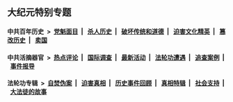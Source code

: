## 大纪元特别专题

#### 中共百年历史 &nbsp;>&nbsp; [党魁面目](indexes/nf1176107/README.md?10270430) &nbsp;| &nbsp; [杀人历史](indexes/nf1176106/README.md?10270430) &nbsp;| &nbsp; [破坏传统和道德](indexes/nf1176106/README.md?10270430) &nbsp;| &nbsp; [迫害文化精英](indexes/nf1176111/README.md?10270430) &nbsp;| &nbsp; [篡改历史](indexes/nf1176115/README.md?10270430) &nbsp;| &nbsp; [卖国](indexes/nf1176117/README.md?10270430) 

#### 中共活摘器官 &nbsp;>&nbsp; [热点评论](indexes/nf5879/README.md?10270430) &nbsp;| &nbsp; [国际调查](indexes/nf5947/README.md?10270430) &nbsp;| &nbsp; [最新活动](indexes/nf5883/README.md?10270430) &nbsp;| &nbsp; [法轮功遭遇](indexes/nf5881/README.md?10270430) &nbsp;| &nbsp; [追查案例](indexes/nf5880/README.md?10270430) &nbsp;| &nbsp; [事件报导](indexes/nf5877/README.md?10270430) 

#### 法轮功专辑 &nbsp;>&nbsp; [自焚伪案](indexes/nf5562/README.md?10270430) &nbsp;| &nbsp; [迫害真相](indexes/nf4379/README.md?10270430) &nbsp;| &nbsp; [历史事件回顾](indexes/nf5793/README.md?10270430) &nbsp;| &nbsp; [真相特辑](indexes/nf4389/README.md?10270430) &nbsp;| &nbsp; [社会支持](indexes/nf4386/README.md?10270430) &nbsp;| &nbsp; [大法徒的故事](indexes/nf1147481/README.md?10270430) 
